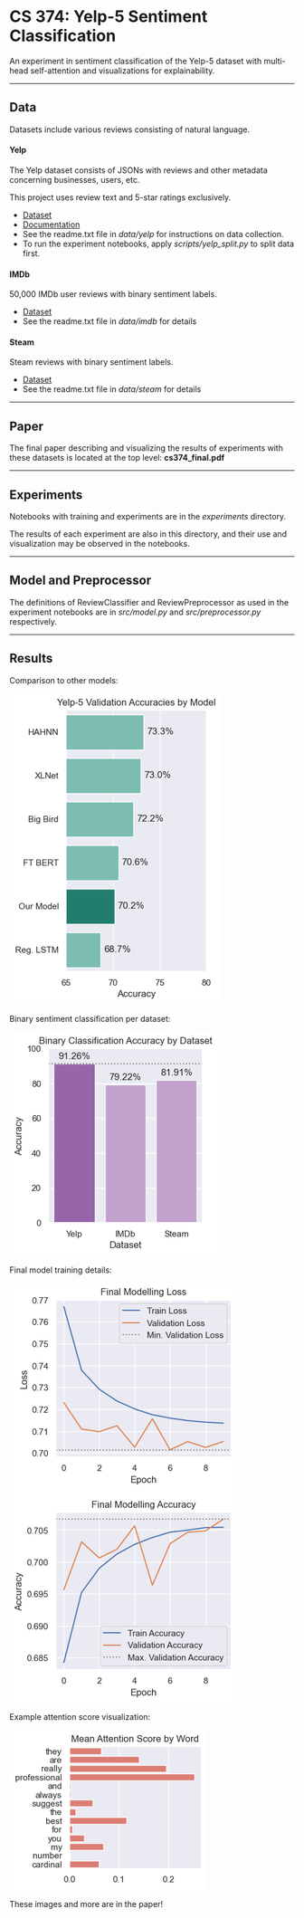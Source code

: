 # CS 374: Yelp-5 Sentiment Classification

An experiment in sentiment classification of the Yelp-5 dataset with
multi-head self-attention and visualizations for explainability.

---

## Data

Datasets include various reviews consisting of natural language.

#### Yelp

The Yelp dataset consists of JSONs with reviews and other metadata concerning businesses, users, etc.

This project uses review text and 5-star ratings exclusively.

* [Dataset](https://www.yelp.com/dataset)
* [Documentation](https://www.yelp.com/dataset/documentation/main)
* See the readme.txt file in *data/yelp* for instructions on data collection.
* To run the experiment notebooks, apply *scripts/yelp_split.py* to split data first.

#### IMDb

50,000 IMDb user reviews with binary sentiment labels.

* [Dataset](https://www.kaggle.com/datasets/lakshmi25npathi/imdb-dataset-of-50k-movie-reviews)
* See the readme.txt file in *data/imdb* for details

#### Steam

Steam reviews with binary sentiment labels.

* [Dataset](https://www.kaggle.com/datasets/andrewmvd/steam-reviews)
* See the readme.txt file in *data/steam* for details

---

## Paper

The final paper describing and visualizing the results of experiments with these datasets is located at the top level: **cs374_final.pdf**

---

## Experiments

Notebooks with training and experiments are in the *experiments* directory.

The results of each experiment are also in this directory, and their use
and visualization may be observed in the notebooks.

---

## Model and Preprocessor

The definitions of ReviewClassifier and ReviewPreprocessor as used in the
experiment notebooks are in *src/model.py* and *src/preprocessor.py*
respectively.

---

## Results

Comparison to other models:

![image](./img/val_results.png)

Binary sentiment classification per dataset:

![image](./img/bin_class.png)

Final model training details:

![image](./img/final_modelling.png)

Example attention score visualization:

![image](./img/att_ex1.png)

These images and more are in the paper!

